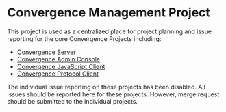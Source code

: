 # Convergence Management Project
This project is used as a centralized place for project planning and issue reporting for the core Convergence Projects including:

* [Convergence Server](https://github.com/convergencelabs/convergence-server/)
* [Convergence Admin Console](https://github.com/convergencelabs/convergence-admin-console/)
* [Convergence JavaScript Client](https://github.com/convergencelabs/convergence-client-javascrpit/)
* [Convergence Protocol Client](https://github.com/convergencelabs/convergence-protocol/)

The individual issue reporting on these projects has been disabled. All issues should be reported here for these projects.  However, merge request should be submitted to the individual projects.
